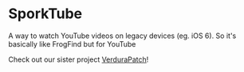 # SporkTube
A way to watch YouTube videos on legacy devices (eg. iOS 6). So it's basically like FrogFind but for YouTube

Check out our sister project [VerduraPatch](https://github.com/AnnoyedArt1256/VerduraPatch)!
